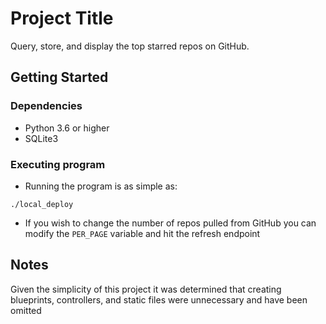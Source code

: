 # Project Title

Query, store, and display the top starred repos on GitHub.

## Getting Started

### Dependencies

* Python 3.6 or higher
* SQLite3

### Executing program

* Running the program is as simple as:
```
./local_deploy
```
* If you wish to change the number of repos pulled from GitHub you can modify the `PER_PAGE` variable and hit the refresh endpoint


## Notes

Given the simplicity of this project it was determined that creating blueprints, controllers, and static files were unnecessary and have been omitted
